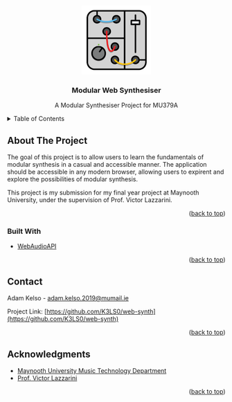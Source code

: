 <div id="top"></div>

<!-- PROJECT LOGO -->
<br />
<div align="center">
  <a href="https://github.com/K3LS0/web-synth">
    <img src="images/logo.png" alt="Logo" width="160" height="160">
  </a>

<h3 align="center">Modular Web Synthesiser</h3>

  <p align="center">
    A Modular Synthesiser Project for MU379A
  </p>
</div>



<!-- TABLE OF CONTENTS -->
<details>
  <summary>Table of Contents</summary>
  <ol>
    <li>
      <a href="#about-the-project">About The Project</a>
      <ul>
        <li><a href="#built-with">Built With</a></li>
      </ul>
    </li>
    <!-- <li>
      <a href="#getting-started">Getting Started</a>
      <ul>
        <li><a href="#prerequisites">Prerequisites</a></li>
        <li><a href="#installation">Installation</a></li>
      </ul>
    </li>
    <li><a href="#usage">Usage</a></li>
    <li><a href="#roadmap">Roadmap</a></li>
    <li><a href="#contributing">Contributing</a></li>
    <li><a href="#license">License</a></li> -->
    <li><a href="#contact">Contact</a></li>
    <li><a href="#acknowledgments">Acknowledgments</a></li>
  </ol>
</details>



<!-- ABOUT THE PROJECT -->
## About The Project

<!-- [![Product Name Screen Shot][product-screenshot]](https://example.com) -->

The goal of this project is to allow users to learn the fundamentals of modular synthesis in a casual and accessible manner. The application should be accessible in any modern browser, allowing users to expirent and explore the possibilities of modular synthesis.

This project is my submission for my final year project at Maynooth University, under the supervision of Prof. Victor Lazzarini.

<p align="right">(<a href="#top">back to top</a>)</p>



### Built With

* [WebAudioAPI](https://developer.mozilla.org/en-US/docs/Web/API/Web_Audio_API)

<p align="right">(<a href="#top">back to top</a>)</p>



<!-- GETTING STARTED -->
<!-- ## Getting Started

This is an example of how you may give instructions on setting up your project locally.
To get a local copy up and running follow these simple example steps.

### Prerequisites

This is an example of how to list things you need to use the software and how to install them.
* npm
  ```sh
  npm install npm@latest -g
  ```

### Installation

1. Get a free API Key at [https://example.com](https://example.com)
2. Clone the repo
   ```sh
   git clone https://github.com/K3LS0/web-synth.git
   ```
3. Install NPM packages
   ```sh
   npm install
   ```
4. Enter your API in `config.js`
   ```js
   const API_KEY = 'ENTER YOUR API';
   ```

<p align="right">(<a href="#top">back to top</a>)</p> -->



<!-- USAGE EXAMPLES -->
<!-- ## Usage

Use this space to show useful examples of how a project can be used. Additional screenshots, code examples and demos work well in this space. You may also link to more resources.

_For more examples, please refer to the [Documentation](https://example.com)_

<p align="right">(<a href="#top">back to top</a>)</p> -->



<!-- ROADMAP -->
<!-- ## Roadmap

- [ ] Feature 1
- [ ] Feature 2
- [ ] Feature 3
    - [ ] Nested Feature

See the [open issues](https://github.com/K3LS0/web-synth/issues) for a full list of proposed features (and known issues).

<p align="right">(<a href="#top">back to top</a>)</p> -->



<!-- LICENSE -->
<!-- ## License

Distributed under the MIT License. See `LICENSE.txt` for more information.

<p align="right">(<a href="#top">back to top</a>)</p> -->



<!-- CONTACT -->
## Contact

Adam Kelso - adam.kelso.2019@mumail.ie

Project Link: [https://github.com/K3LS0/web-synth](https://github.com/K3LS0/web-synth)

<p align="right">(<a href="#top">back to top</a>)</p>



<!-- ACKNOWLEDGMENTS -->
## Acknowledgments

* [Maynooth University Music Technology Department](https://www.maynoothuniversity.ie/study-maynooth/find-course/music-technology)
* [Prof. Victor Lazzarini](https://www.maynoothuniversity.ie/people/victor-lazzarini)

<p align="right">(<a href="#top">back to top</a>)</p>



<!-- MARKDOWN LINKS & IMAGES -->
<!-- https://www.markdownguide.org/basic-syntax/#reference-style-links -->
[contributors-shield]: https://img.shields.io/github/contributors/K3LS0/web-synth.svg?style=for-the-badge
[contributors-url]: https://github.com/K3LS0/web-synth/graphs/contributors
[forks-shield]: https://img.shields.io/github/forks/K3LS0/web-synth.svg?style=for-the-badge
[forks-url]: https://github.com/K3LS0/web-synth/network/members
[stars-shield]: https://img.shields.io/github/stars/K3LS0/web-synth.svg?style=for-the-badge
[stars-url]: https://github.com/K3LS0/web-synth/stargazers
[issues-shield]: https://img.shields.io/github/issues/K3LS0/web-synth.svg?style=for-the-badge
[issues-url]: https://github.com/K3LS0/web-synth/issues
[license-shield]: https://img.shields.io/github/license/K3LS0/web-synth.svg?style=for-the-badge
[license-url]: https://github.com/K3LS0/web-synth/blob/master/LICENSE.txt
[linkedin-shield]: https://img.shields.io/badge/-LinkedIn-black.svg?style=for-the-badge&logo=linkedin&colorB=555
[linkedin-url]: https://linkedin.com/in/linkedin_username
[product-screenshot]: images/screenshot.png
